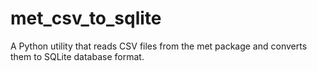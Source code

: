 
# met_csv_to_sqlite

A Python utility that reads CSV files from the met package and converts them to
SQLite database format.

